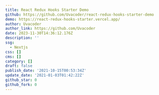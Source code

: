 ```yaml
---
title: React Redux Hooks Starter Demo
github: https://github.com/Uvacoder/react-redux-hooks-starter-demo
demo: https://react-redux-hooks-starter.vercel.app/
author: Uvacoder
author_link: https://github.com/Uvacoder
date: 2023-11-30T14:36:12.176Z
description: ''
ssg:
  - Nextjs
css: []
cms: []
category: []
draft: false
publish_date: '2021-10-15T00:53:34Z'
update_date: '2021-01-03T01:42:22Z'
github_star: 0
github_fork: 0
---
```

